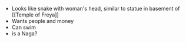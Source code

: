 - Looks like snake with woman's head, similar to statue in basement of [[Temple of Freya]]
- Wants people and money
- Can swim
- is a Naga?
